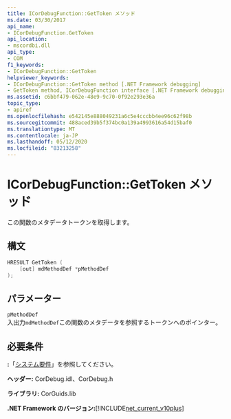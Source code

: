 ```yaml
---
title: ICorDebugFunction::GetToken メソッド
ms.date: 03/30/2017
api_name:
- ICorDebugFunction.GetToken
api_location:
- mscordbi.dll
api_type:
- COM
f1_keywords:
- ICorDebugFunction::GetToken
helpviewer_keywords:
- ICorDebugFunction::GetToken method [.NET Framework debugging]
- GetToken method, ICorDebugFunction interface [.NET Framework debugging]
ms.assetid: c6bbf479-062e-48e9-9c70-0f92e293e36a
topic_type:
- apiref
ms.openlocfilehash: e542145e888049231a6c5e4cccbb4ee96c62f98b
ms.sourcegitcommit: 488aced39b5f374bc0a139a4993616a54d15baf0
ms.translationtype: MT
ms.contentlocale: ja-JP
ms.lasthandoff: 05/12/2020
ms.locfileid: "83213258"
---
```

# <a name="icordebugfunctiongettoken-method"></a>ICorDebugFunction::GetToken メソッド
この関数のメタデータトークンを取得します。  
  
## <a name="syntax"></a>構文  
  
```cpp  
HRESULT GetToken (  
    [out] mdMethodDef *pMethodDef  
);  
```  
  
## <a name="parameters"></a>パラメーター  
 `pMethodDef`  
 入出力`mdMethodDef`この関数のメタデータを参照するトークンへのポインター。  
  
## <a name="requirements"></a>必要条件  
 **:**「[システム要件](../../get-started/system-requirements.md)」を参照してください。  
  
 **ヘッダー:** CorDebug.idl、CorDebug.h  
  
 **ライブラリ:** CorGuids.lib  
  
 **.NET Framework のバージョン:**[!INCLUDE[net_current_v10plus](../../../../includes/net-current-v10plus-md.md)]
